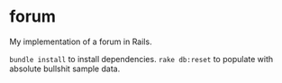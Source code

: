forum
=====

My implementation of a forum in Rails.

`bundle install` to install dependencies. `rake db:reset` to populate with absolute bullshit sample data.
